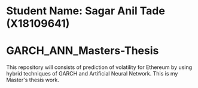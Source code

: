 # Student Name: Sagar Anil Tade (X18109641)

# GARCH_ANN_Masters-Thesis
This repository will consists of prediction of volatility for Ethereum by using hybrid techniques of GARCH and Artificial Neural Network. This is my Master's thesis work.
